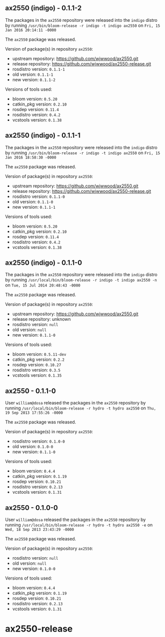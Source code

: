 ## ax2550 (indigo) - 0.1.1-2

The packages in the `ax2550` repository were released into the `indigo` distro by running `/usr/bin/bloom-release -r indigo -t indigo ax2550` on `Fri, 15 Jan 2016 20:14:11 -0000`

The `ax2550` package was released.

Version of package(s) in repository `ax2550`:
- upstream repository: https://github.com/wjwwood/ax2550.git
- release repository: https://github.com/wjwwood/ax2550-release.git
- rosdistro version: `0.1.1-1`
- old version: `0.1.1-1`
- new version: `0.1.1-2`

Versions of tools used:
- bloom version: `0.5.20`
- catkin_pkg version: `0.2.10`
- rosdep version: `0.11.4`
- rosdistro version: `0.4.2`
- vcstools version: `0.1.38`


## ax2550 (indigo) - 0.1.1-1

The packages in the `ax2550` repository were released into the `indigo` distro by running `/usr/bin/bloom-release -r indigo -t indigo ax2550` on `Fri, 15 Jan 2016 18:58:30 -0000`

The `ax2550` package was released.

Version of package(s) in repository `ax2550`:
- upstream repository: https://github.com/wjwwood/ax2550.git
- release repository: https://github.com/wjwwood/ax2550-release.git
- rosdistro version: `0.1.1-0`
- old version: `0.1.1-0`
- new version: `0.1.1-1`

Versions of tools used:
- bloom version: `0.5.20`
- catkin_pkg version: `0.2.10`
- rosdep version: `0.11.4`
- rosdistro version: `0.4.2`
- vcstools version: `0.1.38`


## ax2550 (indigo) - 0.1.1-0

The packages in the `ax2550` repository were released into the `indigo` distro by running `/usr/local/bin/bloom-release -r indigo -t indigo ax2550 -n` on `Tue, 15 Jul 2014 20:48:43 -0000`

The `ax2550` package was released.

Version of package(s) in repository `ax2550`:
- upstream repository: https://github.com/wjwwood/ax2550.git
- release repository: unknown
- rosdistro version: `null`
- old version: `null`
- new version: `0.1.1-0`

Versions of tools used:
- bloom version: `0.5.11-dev`
- catkin_pkg version: `0.2.2`
- rosdep version: `0.10.27`
- rosdistro version: `0.3.5`
- vcstools version: `0.1.35`


## ax2550 - 0.1.1-0

User `william@dosa` released the packages in the `ax2550` repository by running `/usr/local/bin/bloom-release -r hydro -t hydro ax2550` on `Thu, 19 Sep 2013 17:55:26 -0000`

The `ax2550` package was released.

Version of package(s) in repository `ax2550`:
- rosdistro version: `0.1.0-0`
- old version: `0.1.0-0`
- new version: `0.1.1-0`

Versions of tools used:
- bloom version: `0.4.4`
- catkin_pkg version: `0.1.19`
- rosdep version: `0.10.21`
- rosdistro version: `0.2.13`
- vcstools version: `0.1.31`


## ax2550 - 0.1.0-0

User `william@dosa` released the packages in the `ax2550` repository by running `/usr/local/bin/bloom-release -r hydro -t hydro ax2550 -e` on `Wed, 18 Sep 2013 23:43:29 -0000`

The `ax2550` package was released.

Version of package(s) in repository `ax2550`:
- rosdistro version: `null`
- old version: `null`
- new version: `0.1.0-0`

Versions of tools used:
- bloom version: `0.4.4`
- catkin_pkg version: `0.1.19`
- rosdep version: `0.10.21`
- rosdistro version: `0.2.13`
- vcstools version: `0.1.31`


ax2550-release
==============
